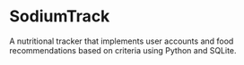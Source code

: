 # SodiumTrack
A nutritional tracker that implements user accounts and food recommendations based on criteria using Python and SQLite.
